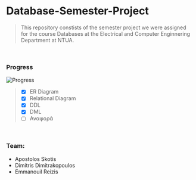 # Database-Semester-Project
> This repository constists of the semester project we were assigned for the course Databases at the Electrical and Computer Enginnering Department at NTUA.

<br/>

### Progress
![Progress](https://progress-bar.dev/95/?scale=100&title=Progress&width=300&color=babaca&suffix=%)
> - [x] ER Diagram
> - [x] Relational Diagram
> - [x] DDL
> - [x] DML
> - [ ] Αναφορά

<br/>

### Team:
- Apostolos Skotis
- Dimitris Dimitrakopoulos
- Emmanouil Reizis
